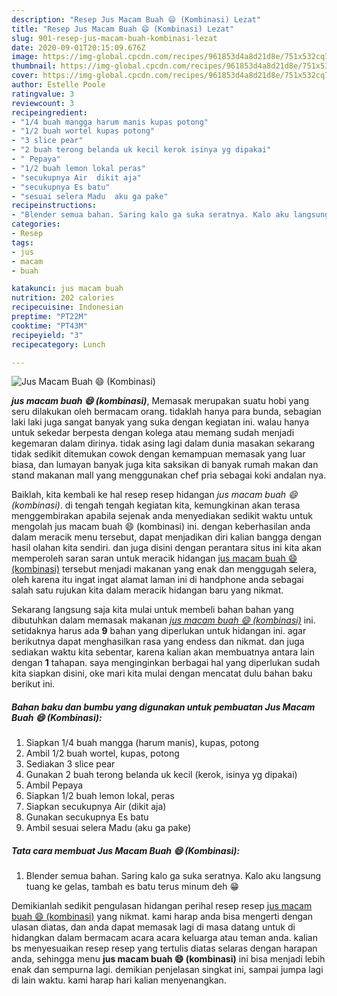 ```yaml
---
description: "Resep Jus Macam Buah 😄 (Kombinasi) Lezat"
title: "Resep Jus Macam Buah 😄 (Kombinasi) Lezat"
slug: 901-resep-jus-macam-buah-kombinasi-lezat
date: 2020-09-01T20:15:09.676Z
image: https://img-global.cpcdn.com/recipes/961853d4a8d21d8e/751x532cq70/jus-macam-buah-😄-kombinasi-foto-resep-utama.jpg
thumbnail: https://img-global.cpcdn.com/recipes/961853d4a8d21d8e/751x532cq70/jus-macam-buah-😄-kombinasi-foto-resep-utama.jpg
cover: https://img-global.cpcdn.com/recipes/961853d4a8d21d8e/751x532cq70/jus-macam-buah-😄-kombinasi-foto-resep-utama.jpg
author: Estelle Poole
ratingvalue: 3
reviewcount: 3
recipeingredient:
- "1/4 buah mangga harum manis kupas potong"
- "1/2 buah wortel kupas potong"
- "3 slice pear"
- "2 buah terong belanda uk kecil kerok isinya yg dipakai"
- " Pepaya"
- "1/2 buah lemon lokal peras"
- "secukupnya Air  dikit aja"
- "secukupnya Es batu"
- "sesuai selera Madu  aku ga pake"
recipeinstructions:
- "Blender semua bahan. Saring kalo ga suka seratnya. Kalo aku langsung tuang ke gelas, tambah es batu terus minum deh 😁"
categories:
- Resep
tags:
- jus
- macam
- buah

katakunci: jus macam buah 
nutrition: 202 calories
recipecuisine: Indonesian
preptime: "PT22M"
cooktime: "PT43M"
recipeyield: "3"
recipecategory: Lunch

---
```



![Jus Macam Buah 😄 (Kombinasi)](https://img-global.cpcdn.com/recipes/961853d4a8d21d8e/751x532cq70/jus-macam-buah-😄-kombinasi-foto-resep-utama.jpg)

<b><i>jus macam buah 😄 (kombinasi)</i></b>, Memasak merupakan suatu hobi yang seru dilakukan oleh bermacam orang. tidaklah hanya para bunda, sebagian laki laki juga sangat banyak yang suka dengan kegiatan ini. walau hanya untuk sekedar berpesta dengan kolega atau memang sudah menjadi kegemaran dalam dirinya. tidak asing lagi dalam dunia masakan sekarang tidak sedikit ditemukan cowok dengan kemampuan memasak yang luar biasa, dan lumayan banyak juga kita saksikan di banyak rumah makan dan stand makanan mall yang menggunakan chef pria sebagai koki andalan nya.

Baiklah, kita kembali ke hal resep resep hidangan <i>jus macam buah 😄 (kombinasi)</i>. di tengah tengah kegiatan kita, kemungkinan akan terasa menggembirakan apabila sejenak anda menyediakan sedikit waktu untuk mengolah jus macam buah 😄 (kombinasi) ini. dengan keberhasilan anda dalam meracik menu tersebut, dapat menjadikan diri kalian bangga dengan hasil olahan kita sendiri. dan juga disini dengan perantara situs ini kita akan memperoleh saran saran untuk meracik hidangan <u>jus macam buah 😄 (kombinasi)</u> tersebut menjadi makanan yang enak dan menggugah selera, oleh karena itu ingat ingat alamat laman ini di handphone anda sebagai salah satu rujukan kita dalam meracik hidangan baru yang nikmat.




Sekarang langsung saja kita mulai untuk membeli bahan bahan yang dibutuhkan dalam memasak makanan <u><i>jus macam buah 😄 (kombinasi)</i></u> ini. setidaknya harus ada <b>9</b> bahan yang diperlukan untuk hidangan ini. agar berikutnya dapat menghasilkan rasa yang endess dan nikmat. dan juga sediakan waktu kita sebentar, karena kalian akan membuatnya antara lain dengan <b>1</b> tahapan. saya menginginkan berbagai hal yang diperlukan sudah kita siapkan disini, oke mari kita mulai dengan mencatat dulu bahan baku berikut ini.

<!--inarticleads1-->

##### Bahan baku dan bumbu yang digunakan untuk pembuatan Jus Macam Buah 😄 (Kombinasi):

1. Siapkan 1/4 buah mangga (harum manis), kupas, potong
1. Ambil 1/2 buah wortel, kupas, potong
1. Sediakan 3 slice pear
1. Gunakan 2 buah terong belanda uk kecil (kerok, isinya yg dipakai)
1. Ambil  Pepaya
1. Siapkan 1/2 buah lemon lokal, peras
1. Siapkan secukupnya Air  (dikit aja)
1. Gunakan secukupnya Es batu
1. Ambil sesuai selera Madu  (aku ga pake)




<!--inarticleads2-->

##### Tata cara membuat Jus Macam Buah 😄 (Kombinasi):

1. Blender semua bahan. Saring kalo ga suka seratnya. Kalo aku langsung tuang ke gelas, tambah es batu terus minum deh 😁




Demikianlah sedikit pengulasan hidangan perihal resep resep <u>jus macam buah 😄 (kombinasi)</u> yang nikmat. kami harap anda bisa mengerti dengan ulasan diatas, dan anda dapat memasak lagi di masa datang untuk di hidangkan dalam bermacam acara acara keluarga atau teman anda. kalian bs menyesuaikan resep resep yang tertulis diatas selaras dengan harapan anda, sehingga menu <b>jus macam buah 😄 (kombinasi)</b> ini bisa menjadi lebih enak dan sempurna lagi. demikian penjelasan singkat ini, sampai jumpa lagi di lain waktu. kami harap hari kalian menyenangkan.
